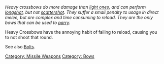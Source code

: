 *Heavy crossbows do more damage than [light
ones](:Category:_Light_Crossbows.md "wikilink"), and can perform
[longshot](Longshot.md "wikilink"), but not
[scattershot](Scattershot.md "wikilink"). They suffer a small penalty to
usage in direct melee, but are complex and time consuming to reload.
They are the only bows that can be used to
[parry](Parry.md "wikilink").*

Heavy Crossbows have the annoying habit of failing to reload, causing
you to not shoot that round.

See also [Bolts](:Category:_Bolts.md "wikilink").

[Category: Missile Weapons](Category:_Missile_Weapons "wikilink")
[Category: Bows](Category:_Bows "wikilink")
